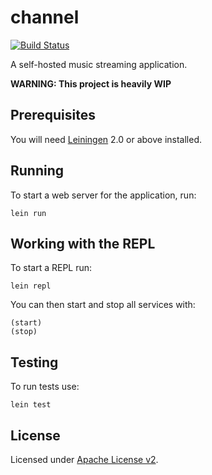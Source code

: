 # channel

[![Build Status](https://travis-ci.org/kalouantonis/channel.svg?branch=master)](https://travis-ci.org/kalouantonis/channel)

A self-hosted music streaming application.

**WARNING: This project is heavily WIP**

## Prerequisites

You will need [Leiningen][1] 2.0 or above installed.

[1]: https://github.com/technomancy/leiningen

## Running

To start a web server for the application, run:

    lein run
    
## Working with the REPL

To start a REPL run:

    lein repl
    
You can then start and stop all services with:

    (start)
    (stop)
    
## Testing

To run tests use:

    lein test

## License


Licensed under [Apache License v2](LICENSE).
